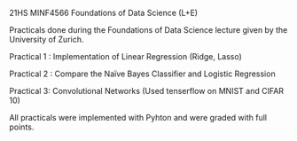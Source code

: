 
21HS MINF4566 Foundations of Data Science (L+E)


Practicals done during the Foundations of Data Science lecture given by the University of Zurich.

Practical 1 : Implementation of Linear Regression (Ridge, Lasso)

Practical 2 : Compare the Naïve Bayes Classifier and Logistic Regression

Practical 3: Convolutional Networks (Used tenserflow on MNIST and CIFAR 10)

All practicals were implemented with Pyhton and were graded with full points.
